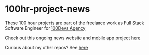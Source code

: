 # 100hr-project-news

These 100 hour projects are part of the freelance work as Full Stack Software Engineer for [100Devs Agency](https://www.linkedin.com/company/100devs/)

Check out this ongoing news website and mobile app project [here](https://agcdtmr.github.io/100hr-project-news/)

Curious about my other repos? See [here](https://github.com/agcdtmr?tab=repositories)

